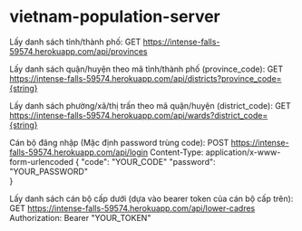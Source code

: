 # vietnam-population-server

Lấy danh sách tỉnh/thành phố:
GET https://intense-falls-59574.herokuapp.com/api/provinces

Lấy danh sách quận/huyện theo mã tỉnh/thành phố (province_code):
GET https://intense-falls-59574.herokuapp.com/api/districts?province_code={string}

Lấy danh sách phường/xã/thị trấn theo mã quận/huyện (district_code):
GET https://intense-falls-59574.herokuapp.com/api/wards?district_code={string}

Cán bộ đăng nhập (Mặc định password trùng code):
POST https://intense-falls-59574.herokuapp.com/api/login
Content-Type: application/x-www-form-urlencoded
{
    "code": "YOUR_CODE"
    "password": "YOUR_PASSWORD"    
}

Lấy danh sách cán bộ cấp dưới (dựa vào bearer token của cán bộ cấp trên):
GET https://intense-falls-59574.herokuapp.com/api/lower-cadres
Authorization: Bearer "YOUR_TOKEN"

